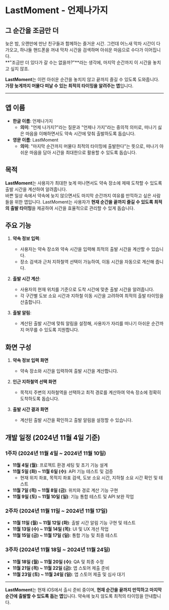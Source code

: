 # LastMoment - 언제나가지

## 그 순간을 조금만 더

늦은 밤, 오랜만에 만난 친구들과 함께하는 즐거운 시간. 그런데 어느새 막차 시간이 다가오고, 하나둘 핸드폰을 꺼내 막차 시간을 검색하며 아쉬운 마음으로 수다가 이어집니다.  
**"조금만 더 있다가 갈 수는 없을까?"**라는 생각에, 마지막 순간까지 이 시간을 놓치고 싶지 않죠.

**LastMoment**는 이런 아쉬운 순간을 놓치지 않고 끝까지 즐길 수 있도록 도와줍니다. **가장 늦게까지 머물다 떠날 수 있는 최적의 타이밍을 알려주는 앱**입니다.

---

## 앱 이름
- **한글 이름**: 언제나가지
  - **의미**: "언제 나가지?"라는 질문과 "언제나 가지"라는 중의적 의미로, 떠나기 싫은 마음을 이해하면서도 약속 시간에 맞춰 출발하도록 돕습니다.
- **영문 이름**: LastMoment
  - **의미**: "마지막 순간까지 머물다 최적의 타이밍에 출발한다"는 뜻으로, 떠나기 아쉬운 마음을 담아 시간을 최대한으로 활용할 수 있도록 돕습니다.

## 목적
**LastMoment**는 사용자가 최대한 늦게 떠나면서도 약속 장소에 제때 도착할 수 있도록 출발 시간을 계산하여 알려줍니다.  
바쁜 일상 속에서 약속에 늦지 않으면서도 마지막 순간까지 여유를 만끽하고 싶은 사람들을 위한 앱입니다. LastMoment는 사용자가 **현재 순간을 끝까지 즐길 수 있도록 최적의 출발 타이밍**을 제공하여 시간을 효율적으로 관리할 수 있게 돕습니다.

## 주요 기능
1. **약속 정보 입력**:
   - 사용자는 약속 장소와 약속 시간을 입력해 최적의 출발 시간을 계산할 수 있습니다.
   - 장소 검색과 근처 지하철역 선택이 가능하여, 이동 시간을 자동으로 계산해 줍니다.

2. **출발 시간 계산**:
   - 사용자의 현재 위치를 기준으로 도착 시간에 맞춘 출발 시간을 알려줍니다.
   - 각 구간별 도보 소요 시간과 지하철 이동 시간을 고려하여 최적의 출발 타이밍을 산출합니다.

3. **출발 알림**:
   - 계산된 출발 시간에 맞춰 알림을 설정해, 사용자가 자리를 떠나기 아쉬운 순간까지 머무를 수 있도록 지원합니다.

## 화면 구성

1. **약속 정보 입력 화면**
   - 약속 장소와 시간을 입력하여 출발 시간을 계산합니다.
  
2. **인근 지하철역 선택 화면**
   - 목적지 주변의 지하철역을 선택하고 최적 경로를 계산하여 약속 장소에 정확히 도착하도록 돕습니다.
  
3. **출발 시간 결과 화면**
   - 계산된 출발 시간을 확인하고 출발 알림을 설정할 수 있습니다.

## 개발 일정 (2024년 11월 4일 기준)

### **1주차 (2024년 11월 4일 ~ 2024년 11월 10일)**

- **11월 4일 (월)**: 프로젝트 환경 세팅 및 초기 기능 설계
- **11월 5일 (화) ~ 11월 6일 (수)**: API 기능 테스트 및 검증
  - 현재 위치 좌표, 목적지 좌표 검색, 도보 소요 시간, 지하철 소요 시간 확인 및 테스트
- **11월 7일 (목) ~ 11월 8일 (금)**: 위치와 경로 계산 기능 구현
- **11월 9일 (토) ~ 11월 10일 (일)**: 기능 통합 테스트 및 API 보완 작업

### **2주차 (2024년 11월 11일 ~ 2024년 11월 17일)**

- **11월 11일 (월) ~ 11월 12일 (화)**: 출발 시간 알림 기능 구현 및 테스트
- **11월 13일 (수) ~ 11월 14일 (목)**: UI 및 UX 개선 작업
- **11월 15일 (금) ~ 11월 17일 (일)**: 통합 기능 및 최종 테스트

### **3주차 (2024년 11월 18일 ~ 2024년 11월 24일)**

- **11월 18일 (월) ~ 11월 20일 (수)**: QA 및 최종 수정
- **11월 21일 (목) ~ 11월 22일 (금)**: 앱 스토어 제출 준비
- **11월 23일 (토) ~ 11월 24일 (일)**: 앱 스토어 제출 및 심사 대기

---

**LastMoment**는 현재 iOS에서 출시 준비 중이며, **현재 순간을 끝까지 만끽하고 마지막 순간에 출발할 수 있도록 돕는 앱**입니다. 약속에 늦지 않도록 최적의 타이밍을 안내합니다.
